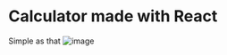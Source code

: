 # Calculator made with React

Simple as that
![image](https://user-images.githubusercontent.com/84699546/133619189-3b5f1f50-70ff-4268-93be-fdb80845cf38.png)
